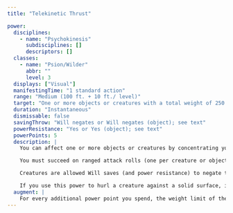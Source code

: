 ```yaml
---
title: "Telekinetic Thrust"

power:
  disciplines:
    - name: "Psychokinesis"
      subdisciplines: []
      descriptors: []
  classes:
    - name: "Psion/Wilder"
      abbr: ""
      level: 3
  displays: ["Visual"]
  manifestingTime: "1 standard action"
  range: "Medium (100 ft. + 10 ft./ level)"
  target: "One or more objects or creatures with a total weight of 250 lb. or less"
  duration: "Instantaneous"
  dismissable: false
  savingThrow: "Will negates or Will negates (object); see text"
  powerResistance: "Yes or Yes (object); see text"
  powerPoints: 5
  description: |
    You can affect one or more objects or creatures by concentrating your mind upon, sending them in a deadly hail at your foes-or simply by hurling your foe! You can hurl one object or creature per manifester level (maximum fifteen separate targets), as long as all are within the power's range and each is no more than 10 feet away from another one. Each object or creature can be hurled a maximum distance of 10 feet per level.

    You must succeed on ranged attack rolls (one per creature or object thrown) to hit the target of the hurled items with the items, applying your Intelligence modifier to the attack roll instead of your Dexterity modifier. Hurled weapons deal their standard damage (your Strength bonus does not apply; arrows or bolts deal damage as daggers of their size when used in this manner). Other objects deal damage ranging from 1 point per 25 pounds of weight (for less dangerous objects such as an empty barrel) to {% die_roll 1 6 0 %} points per 25 pounds of weight (for hard, dense objects such as a boulder).

    Creatures are allowed Will saves (and power resistance) to negate the effect, as are those whose held possessions are targeted by this power.

    If you use this power to hurl a creature against a solid surface, it takes damage as if it had fallen 10 feet ({% die_roll 1 6 0 %} points).
  augment: |
    For every additional power point you spend, the weight limit of the target or targets increases by 25 pounds.
---
```

